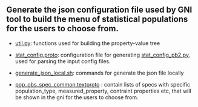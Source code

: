  ## Generate the json configuration file used by GNI tool to build the menu of statistical populations for the users to choose from.
 
 
 * [util.py](./util.py): functions used for building the property-value tree
 * [stat_config.proto](./stat_config.proto): configuration file for generating [stat_config_pb2.py](./stat_config_pb2.py), used for parsing the input config files. 
 * [generate_json_local.sh](./run_local.sh): commands for generate the json file locally
 
 * [pop_obs_spec_common.textproto](./pop_obs_spec_common.textproto) : contain lists of specs with specific population_type, measured_property, contraint properties etc, that will be shown in the gni for the users to choose from. 


